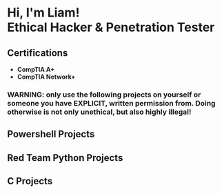<h1>Hi, I'm Liam! <br/>Ethical Hacker & Penetration Tester
</h1>
<h2>Certifications</h2>

- <b>CompTIA A+</b>
- <b>CompTIA Network+</b>
<h3>WARNING: only use the following projects on yourself or someone you have EXPLICIT, written permission from. Doing otherwise is not only unethical, but also highly illegal!</h3>

<h2>Powershell Projects</h2>

<h2>Red Team Python Projects</h2>

<h2>C Projects</h2>
